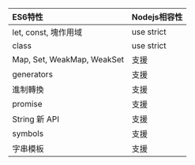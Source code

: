 | ES6特性 | Nodejs相容性 |
| :----- | :-----------|
| let, const, 塊作用域 | use strict |
| class | use strict |
| Map, Set, WeakMap, WeakSet | 支援 |
| generators | 支援 |
| 進制轉換 | 支援 |
| promise | 支援 |
| String 新 API | 支援 |
| symbols | 支援 |
| 字串模板 | 支援 |